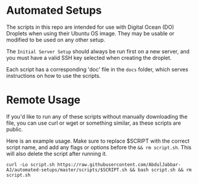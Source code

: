 # Automated Setups

The scripts in this repo are intended for use with Digital Ocean (DO) Droplets when using their Ubuntu OS image. They may be usable or modified to be used on any other setup.

The `Initial Server Setup` should always be run first on a new server, and you must have a valid SSH key selected when creating the droplet.

Each script has a corresponding 'doc' file in the `docs` folder, which serves instructions on how to use the scripts.

# Remote Usage
If you'd like to run any of these scripts without manually downloading the file, you can use curl or wget or something similar, as these scripts are public.

Here is an example usage. Make sure to replace $SCRIPT with the correct script name, and add any flags or options before the `&& rm script.sh`. This will also delete the script after running it.

`curl -Lo script.sh https://raw.githubusercontent.com/AbdulJabbar-AJ/automated-setups/master/scripts/$SCRIPT.sh && bash script.sh && rm script.sh`

